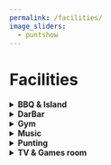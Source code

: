 ```yaml
---
permalink: /facilities/
image_sliders:
  - puntshow
---
```


# Facilities

<!-- NB: Make sure you have an empty line after the closing </summary> tag, otherwise the markdown/code blocks won't show correctly. -->
<!-- NB: Make sure you have an empty line after the closing </details> tag if you have multiple collapsible sections. -->
<details>
  <summary><strong>BBQ & Island</strong></summary>

<h3>BBQ & Island</h3>

<p align="justify">
It is possible to book the small island in the college garden any time you want! There is also a BBQ setup which students are welcome to use. This area is very popular during the summer so be sure to book in advance.
</p>

<h4>Booking</h4>

<ul>
<li>Darwin college members may book the small Island and BBQ via the link at the bottom of the page. Make sure, you are aware of all terms and conditions by reading through this page first. </li>

<li>Alumni may book the small Island and BBQ via the Development Office.</li>

<li>External bookings (University Department or Society/Corporate Private Use - in either case booked by a Darwinian) must be done via the Domestic Bursar's Secretary to enquire about the availability of the BBQ and Island on your requested dates.<br> domestic.Email: bursars.secretary@darwin.cam.ac.uk</li>
</ul>

<strong>Read the Terms and Conditions below.</strong><br>

<p align="justify">
On the day of your booking, visit the Porter's Lodge to get the keys and sign the release form. Have fun, but please take care of our equipment! If you are found to have damaged anything, left rubbish, not cleaned the BBQ, or not put the BBQ away you risk having £50 added to your Darwin account.
</p>

<strong>Important Information</strong><br>
<ul>
<li>As the Organiser you will be held responsible for your events compliance with the Conditions of Use.</li>
<li>BBQs may only be held on the first island (the paved area left of the bridge).</li>
<li>Both the BBQ and island must be booked.</li>
<li>The BBQ has to be cleaned and locked up after the event.</li>
<li>The island must be cleaned after the event.</li>
<li>You will need to bring your own BBQ tools.</li>
<li>No external vendors/contractors are to be used on the Island.</li>
<li>Kitchens in student blocks must not be used for cleaning of, or cooking for, barbeques because of the fire risk.</li>
</ul>

<strong>Conditions of use for the BBQ</strong>
<ul>
<li>3-hour time slots can be booked.</li>
<li>The person who books the BBQ must be on the island at all times.</li>
<li>The maximum number of guests allowed on the island is 50. The organiser is responsible for ensuring that this number is not exceeded during their booking.</li>
<li>The island must be vacated before dark – even if this is earlier than 9pm.</li>
<li>Please note that you have to supply your own charcoal and matches and a rag to clean up the set.</li>
<li>Pick up black bin bags from the Porter's Lodge for your rubbish.</li>
<li>After the BBQ, please clean up the island and leave everything tidy. The ashes will be hot so leave the BBQ on the island to cool down (do not carry the hot BBQ over the bridge).</li>
<li>Remove all your rubbish from the island. This includes unused coal, empty bottles and cartons, leftover food etc. Put everything in the black bags. Please make sure you lock up the BBQ before you leave and return the key to the Porter’s Lodge.</li>
<li>The day following the BBQ, clean the BBQ - empty all the ash into a black bag and brush the set clean; wash the BBQ grid under the tap located outside the study centre door and dry with a clean rag. Do not empty charcoal into the drains.</li>
<li>If your booking immediately follows another, then you should leave the previous party’s hot coals in the BBQ and add your own as necessary. Note: it is the responsibility of the organiser of the last event of any given day to ensure the Island is cleared and the BBQ cleaned.</li>
<li>Let the Porters know you are finished. If there is a problem, you will be billed £50 to support the use of the BBQ.</li>
<li> Please note: Returning the key does not mean you will not be billed should there be a problem.</li>
<li> It is in your interest to report it to the Porter's Lodge if you find either the island or the BBQ dirty. Failure to do so may result in you being billed. If either the Island or the BBQ are not cleaned properly you will be billed.</li>
<li> If you find either the Island or the BBQ dirty when you arrive for your booking then it is in your interest to report this to the Porter’s Lodge. Failure to do so may result in you being held liable and a charge being made as detailed above.</li>
<li><strong>Please note that you will be held personally responsible for ensuring that:</strong></li>
<ul>
<li>Background music (e.g. a CD player) is only played at low volume.</li>
<li>Smoke machines are not used under any circumstances.</li>
<li>All garden or other furniture is returned to its original position after your booking.</li>
<li>Any BBQ equipment other than the DCSA BBQ is approved for use by the Clerk of Works before being used on the island; disposable BBQs are not acceptable.</li>
<li>Hog roasting spits or similar equipment are approved by the Clerk of Works before being used on the island.</li>
<li>Gazebos or anything similar are approved by the Clerk of Works before being used on the Island Kitchens in student blocks are not used for cleaning or cooking for BBQs because of the fire risk.</li>
<li>Have fun, but please take care of our equipment! If you are found to have damaged anything, you may be responsible for a hefty deposit, to be added to your Darwin account.</li>
</ul>
</ul>

<strong>Prices</strong><br>
Fellows and current members: Free<br>
Alumni: £30<br>
University Department or Society (booked through a Darwinian): £45<br>
Corporate Private Use (booked through a Darwinian): £90<br><br>

If you are ready to book, click on the link below, select a free time slot, click on "Add," select the Barbeque, click "Done" and then "Create."
<a href="http://dcsa.dar.cam.ac.uk/booked/Web/schedule.php?sid=3)">Here is the link</a> to accept these terms and conditions and book.

</details>


<details>
  <summary><strong>DarBar</strong></summary>

<h3>DarBar</h3>
<p align="justify">
Without doubt the best college bar in Cambridge, the student-run and operated DarBar offers a space every day from 9pm to unwind after a busy day or to celebrate the end of the week. It offers a wide selection of drinks - both alcoholic and not - and it caters for every taste.
</p>

<p align="justify">
Keeping prices low is the priority for the DarBar team, and regular promotions operate throughout the year. The newly-christened Secession Session runs every Monday and offers deals even when the UK parliament refuses to do so. Also popular are the regular themed whisky tastings, where DarBar invites an expert to guide us through the quagmire that is whisky.
</p>

<p align="justify">
The bar’s most popular event is the annual Oktoberfest, where the official Munich Oktoberfest beers are imported and served in Darwin steins alongside live German music, sausages, and schnitzel.
</p>

<p align="justify">
During Freshers’ Fortnight the bar will be hosting numerous events, including a Gin Night, Latin Party, Board Game Night, the annual Derek Scott Bar Games Night (named after our Head Porter), a pub quiz, International Beer Night, open mic night, and the biggest event of them all, the BOP.
</p>

<p align="justify">
The bar relies on the student body to open every night. If you would like to be part of helping run one of the best
parts of Darwin College student life or if you have any questions about the bar, please email the Bar Chair at dcsa_bar AT darwin.cam.ac.uk. Stay up to date with the latest updates by liking our <a href="https://www.facebook.com/darwincollegebar">facebook page</a>!
</p>
<br>

</details>


<details>
  <summary><strong>Gym</strong></summary>

<h3>Gym</h3>
<p align="justify">
Darwin offers access to a fitness room for primary or associated members of the college. The membership is free and allows you to use the gym at any time. In order to gain access to the gym for the first time you will be required to attend a gym induction, which will typically be offered during freshers’ week or can be individually arranged with your Sports & Societies officers (dcsa_sports AT darwin.ac.uk) throughout the year. This induction is important to familiarise yourself with the rules, ask any questions you might have, sign the health and safety form and finally activate your student card for access to the gym. Please respect the following rules and guidelines:
</p>

<strong>RULES</strong><br>
<p align="justify">
The maximum capacity of the gym s 5 people. Enter the CRSIDs of all users for booking.
If the ergs are in use, no more than two people may be doing weights.
The squat rack and ergs must not be used at the same time.
</p>

<strong>GUIDELINES</strong><br>
<p align="justify">
Please be considerate of sudden noises while others are using the gym.
Walk-in sessions are allowed, but priority is given to those who book in advance.
Please use spotters when lifting weights.
</p>

To book the gym please click <a href="https://docs.google.com/spreadsheets/d/1NftBMsqIXKTlc1neZrH6iAORzW65I7wwCAvXaxAbagU/edit?usp=sharing">here</a>.
<br>

</details>


<details>
  <summary><strong>Music</strong></summary>

<h3>Music at Darwin</h3>

<p align="justify">
The music society owns a wide range of equipment available for use by any Darwinian. These are stored in the Darwin College Bar Cellar. In there we have a drum kit, PA system, amps, a guitar, a bass, music stands - all sorts of goodies that we want you to make use of. If you think we’re missing something, we have money to buy stuff too!</p>

<p align="justify">
The college also has the Common Room for use as a rehearsal space. We have a blanket booking on Sundays, 12-7pm. If you would like to reserve a time-slot, get in touch with the committee, or come to a Jam (Weds 7-9pm).</p>

<p align="justify">
Finally we have 4 different pianos throughout the college. Please refer to the table below for info on where to find them and how/if to book. (Note: Keys for the rooms may be obtained from the Porters’ Lodge and must be returned before 11.30pm.)
</p>

<table style="width:100%">
  <tr>
    <th>Location</th>
    <th>Type</th>
    <th>Bookable</th>
  </tr>
  <tr>
    <td>TV room</td>
    <td>Upright</td>
    <td>Yes, <a href="http://dcsa.dar.cam.ac.uk/booked/Web/schedule.php?sid=2">here</a></td>
  </tr>
  <tr>
    <td>Dining Hall</td>
    <td>Grand</td>
    <td>Yes via domestic.bursars.secretary@darwin.cam.ac.uk</td>
  </tr>
  <tr>
    <td>Old library</td>
    <td>Electric (with headphones)</td>
    <td>Yes via domestic.bursars.secretary@darwin.cam.ac.uk</td>
  </tr>
  <tr>
    <td>Common room</td>
    <td>Upright</td>
    <td>No</td>
  </tr>
</table>

Music soc committee 2019-2020:<br>
Will Tebbutt (President): wct23 AT cam.ac.uk<br>
Hugh Ramsden (Treasurer): hor20 AT cam.ac.uk<br>
Felicity Hey (Choir): fh333 AT cam.ac.uk<br>

</details>


<details>
  <summary><strong>Punting</strong></summary>

<h3>Punt Club</h3>

<h3>SOCIAL DISTANCING UPDATE TO TERMS AND CONDITIONS</h3>
<p align="justify">
We have a set of additional rules to account for the requirements of social distancing at this time. Please make sure to carefully read those before going on an outing. The rules can be found <a href="https://docs.google.com/document/d/1fg2-xm324UhgNBxLlWvoqj9CeBMnYKDnykpsH9DZJIc/preview">at this link</a>. These rules are an addition to the existing rules that can be found below.
</p><br>

<p align="justify">
The Darwin College Punt and Kayak Club own five punts, five kayaks, a canoe, and two paddle boards. The five punts, Isabela, Velociraptor, The Beagle, Master Brown, and Iguana, are moored on the part of the river that runs through the college grounds. Punting equipment, the kayaks, canoe, and the paddle boards are stored in the punt house next to the Old Granary. For any queries, please review the information on this website and then email the Admiral of the Punts at
dcsa_punts AT darwin.cam.ac.uk
</p>

{% include slider.html selector="puntshow" %}

<br>
<br>

<strong>Overview</strong><br>
<p align="justify">
The table below gives a brief overview of the membership and booking fees.</p>

<table style="width:100%">
  <tr>
    <th></th>
    <th>Punts</th>
    <th>Kayaks and Canoe</th>
    <th>Paddle boards</th>
  </tr>
  <tr>
    <td>Non-members/ individual outings</td>
    <td>£15 per outing<br> (per single punt, a trip to Grantchester counts at least as two outings)</td>
    <td>not available<br> - only members</td>
    <td>not available<br> - only members</td>
  </tr>
  <tr>
    <td>Membership</td>
    <td style="text-align:center">£30 membership fee per season<br>+ access to all vessels</td>
    <td></td>
    <td></td>
  </tr>
</table>

A quick summary (not comprehensive), you are still expected to read the full Terms and Conditions before signing up!
<ul>
<li>A single outing can last up to 3h, a punt member can either take out 2 single kayaks or paddle boards at any one time or a single punt, canoe, or double kayak. If multiple punts are required or other non-standard bookings please contact the Admiral of the Punts.</li>
<li>A trip to Grantchester in the punt counts at least as two outings (lasts at least 4h+), thus requiring two bookings. A member can only make a single booking per day, so you will need at least two members/outings to go to Grantchester. You’ll need to be a group of students, in any case, to get the punt over the ramp, and <strong>please make sure to put the mooring pin inside the punt when going down the ramp! We don’t want to have to remove any more bent metal pins.</strong></li>
<li>Student I.D card or any I.D card (Alumni etc), must be left with the porter, once a punt key is taken out of the lodge.</li>
<li>Punts, kayaks, and paddle boards can be taken out from 08.00. Everything must be returned at the very latest 15 minutes before sunset.</li>
<li><strong>NO AFTER DARK PUNTING OR KAYAKING</strong> - only the Admiral can take boats out after dark or give permission to do so.</li>
<li>For students & college members with a raven log: <strong>all bookings need to be entered into the online booking system before the outing starts</strong> - no key can be given out without the online booking or the explicit consent of the Admiral of the Punts. If you don’t have a raven login (as an alumnus) please contact the Alumni Office to make your booking (see website) or request the porters to make the booking for you.</li>
<li>Make sure to check the punt, kayaks, and locks for any damage after the outing and report it both to the porter on duty <strong>AND</strong> the Admiral of the Punts <strong>immediately after returning</strong>. If something is damaged before the outing, go back and inform the porter and write the Admiral.</li>
<li>The person making the booking has to be present at all times during the outing and is responsible for the behaviour of their guests.</li>
<li>All punt, kayak, paddle board, and canoe hire (including safety equipment) is at the hirer’s own risk. The hirer warrants that both him/herself and all passengers have sufficient training/expertise for the outing (<strong>see the terms and conditions for more details on this!</strong>)</li>
<li>Don't be late when returning - you risk a suspension or fine (and how would you feel if you had to wait for other people to return)</li>
</ul>

<strong>IMPORTANT</strong> - to avoid damage to the boats
<ul>
<li>
Be extra careful with the metal pins when rolling the punt down the rollers on your trip to Grantchester. Make sure to put them inside the punt and do not keep them inside the hole! They might get bent otherwise.
</li>
<li>
Make sure to pull up the rudder on the kayaks when they are out of the water to avoid damage to the rudder. When in the water let the rudder down to make it easier to steer them.
</li>
</ul>
<a href="{{site.baseurl | absolute_url}}/documents/PuntClub-Notices.pdf">This document</a> has more details and explanations on how to avoid common errors.<br><br><br>

<h5>Table of contents</h5>
<ul>
<li><a href="#bookings">Bookings</a></li>
<li><a href="#joining-the-punt-club">Joining the Punt Club/Renewing membership</a></li>
<li><a href="#activities-and-events">Activities and Events</a></li>
<li><a href="#first-outing">First outing - what you need to know</a></li>
<li><a href="#terms-and-conditions">Terms and Conditions</a></li>
</ul>


<h4 id="bookings">Bookings</h4>

<p align="justify">
Current members of the college, including staff, and alumni can book a single punt for a single outing of up to 3h each day. Punt Club members can book punts for free. Only members can book the canoe or the double kayak or up to two single kayaks or two paddle boards for 3h each day.
</p>

<p align="justify">
Bookings can be made on the day, or up to seven days in advance, and are allocated on a first-come, first-served basis. Each person is permitted to make one reservation per day lasting 3 hours. Weekends are the busiest and booking in advance is strongly recommended. During the week you will usually be able to take a punt out without booking in advance - but it is still recommended to avoid disappointment.
<strong>
For students & college members with a raven login (CRSid): all bookings need to be made before the outing starts via the online booking system.
</strong></p>

<p align="justify">
Trips down The Backs (to Jesus Green and back) typically take between a couple of hours depending on punting experience. Trips to Grantchester and back take 4 to 5 hours on average. As a consequence, the fee for punt trips to Grantchester is equivalent to two outings per punt or you need at least two members to make the journey; The latest time vessels can be taken out is one hour before sunset and
<strong>
all vessels must be returned and moored before sunset.
</strong></p>

<p align="justify">
<strong>For longer trips to Grantchester, if multiple punts are required or other non-standard bookings please contact the Admiral of the Punts.
</strong></p>

<a href="http://dcsa.dar.cam.ac.uk/booked/Web">Link to the online booking system</a>


<h5>For alumni without a raven log in</h5>
<p align="justify">
Alumni must contact the College Development Office at <a href="alumni.relations@darwin.cam.ac.uk">alumni.relations@darwin.cam.ac.uk</a> who will be able to make the booking in your place. Same-day bookings can be made in person at the porters’ lodge, but we strongly advise you to make the reservation to avoid disappointments.
</p>

<p align="justify">
Chauffeured punt tour services with experienced student punt captains are available. The cost per tour is £30 for punt club members or £40 for non- punt club members and is bookable by current college members and alumni. Please contact the Admiral of the punts by email at least one to two weeks in advance of your desired tour date.
</p><br>


<h4 id="joining-the-punt-club">Joining the Punt Club/Renewing membership</h4>

<p align="justify">
Current members of the college, including staff, and alumni can join the punt club for a non-refundable £30 fee. Membership is valid for the current season (March-November), or if purchased after Sept. 1st, until the end of the next year's season. No discounts or refunds will be given for members arriving mid-season, or leaving before the season ends. The membership entitles you to unlimited, free punting (for up to 3h a day) as well as access to all our punts and the other vessels. There is no subscription, so members need to signup here again every year to renew their membership.
</p>

<p align="justify">
To know firsthand about many of the events the Punt Club is organizing throughout the year and important changes to the Terms & Conditions, we ask all members to sign up to our <a href="https://lists.cam.ac.uk/mailman/listinfo/soc-darwin-punt-club">Punt Club Mailing List</a>. This is a very low volume mailing list, with only occasional updates.</p><br>

To join the Punt Club or renew your membership:
<ol>
<li>Familiarize yourself with our <a href="#terms-and-conditions">Terms and Conditions</a> by reading through this website and read the <a href="{{site.baseurl | absolute_url}}/documents/PuntGuide.pdf">Guide to Punting</a></li>
<li>Join the <a href="https://lists.cam.ac.uk/mailman/listinfo/soc-darwin-punt-club">mailing list</a></li>
<li>Sign up
<ul>
<li>For Raven account holders/ if you have a CRSID:<br>
Sign up through <a href="https://docs.google.com/forms/d/e/1FAIpQLSdROMaTJCwffXdOCvyxVIoTKCjjyYmpyPpQnmP2P2S8cxlXIg/viewform?usp=sf_link">the online registration form</a></li>

<li>For anyone without a Raven account/ CRSID:<br>
Contact the Admiral of the Punts (include your full name, email, and your relationship to the college), please put the Darwin Alumni Relations Office in cc (alumni.relations@darwin.cam.ac.uk).
</li>
</ul>
</li>
</ol>

If you have any issues with the registration form or anything else is unclear, please contact us at dcsa_punts AT darwin.cam.ac.uk




<h4 id="activities-and-events">Activities and Events</h4>

<p align="justify">
Punting has a long tradition in Cambridge and is one of the highlights of what the town has to offer. In addition to being able to take your friends and family out when they visit, membership also gives you the opportunity to sign up to special events such as the annual Punt Race, the outings to the Trinity and St John’s May Ball fireworks at night, and to see King‘s choir‘s singing on the river. We will also chauffeur you to some fancy formals, teach you about bats that live in the area around Grantchester, or just have an enjoyable time in summer on a trip to the Grantchester orchard. Many of the pictures you can see at the top of this section have been taken during some of these events. It’s great fun and a good way to experience some of the unique aspects of Cambridge life.
</p><br>



<h4 id="first-outing">First outing - what you need to know</h4>

<p align="justify">
A small number of life jackets are available if desired and can be found in the same cupboards as the cushions (left side of the kayak house) and on the hangers. You are required to use them when using the kayaks and canoe.
</p><br>

<strong>Where is the equipment?</strong>
<p align="justify">
All equipment (life jackets, punt cushions, punt poles, spare paddle in case you drop the pole (more useful than you think) can be found in our new kayak house, just next to the Old Granary.
</p>
<a href="{{site.baseurl | absolute_url}}/images/puntshow/KayakHouseLocation.png"><img src="{{site.baseurl | absolute_url}}/images/puntshow/KayakHouseLocation.png" alt="[Kayak House Location]" width="300px"/></a>
<br>

<strong>How to lock a punt?</strong>
<p align="justify">
This is a tricky one. <a href="{{site.baseurl | absolute_url}}/documents/PuntClub-Notices.pdf">This document</a> has some information on how to do it. Punts need to be moored at both ends. Do NOT chain one punt to another punt – this creates problems when someone tries to take that punt out. Wrap the chain around the post as often as possible to restrict the movement of the locked-up punts against the concrete walls. But make sure not to lock them too rigidly, so the next person can still use them with ease, even if they are not as strong as you.
</p><br>

<strong>What is bailing?</strong>
<p align="justify">
If you are using the punts after a period of rain, keep in mind that they are likely to contain water! There should be a bucket or bailer at the quay to bail out the water (looks like a blue dustpan). Don't take the bailer with you on the river!
</p><br>

<strong>What if I am late?</strong>
<p align="justify">
Always try to keep to the allotted time. Late-comers risk suspension from the Punt Club. This is particularly important in the evening, never arrive back after dark. In case you are more than 15min late, please make sure to call and inform the Porters’ Lodge at 01223 335660.
</p><br>

<strong>What to do before returning the keys?</strong>
<p align="justify">
Make sure the punts are properly locked. Keep the punts tidy and take any rubbish with you. Return all equipment to where you got it from. If something gets damaged or lost during an outing, report it to the Porter on duty <strong>AND</strong> the Admiral of the Punts as soon as possible. This allows people with later reservations to be notified if there is a problem and will save you a lot of trouble.
</p><br>

<strong>How to steer a punt?</strong>
<p align="justify">
We have a complete <a href="{{site.baseurl | absolute_url}}/documents/PuntGuide.pdf">guide</a> on the topic, but then the best way of learning is probably by doing. The club runs free punting lessons throughout Freshers’ Fortnight at the start of the academic year and these are the best opportunity to learn the basics of punting on the Cam.
We might also offer lessons at other times of the year if there is sufficient demand, so please contact the Admiral of the Punts if you are interested.
</p><br>

<strong>How to make a booking?</strong>
<p align="justify">
To book, log in to the portal to see the availability of the vessels. To make a booking, click on an available time slot. The ‘Create a new reservation’ page will then open. Enter your chosen time, under name of booking enter your full name and CRSID eg John Doe (jd42), then ‘Create’. The booking should then appear under the schedule, payment (in case of single outing, we accept only cashless payments) must be made when you arrive at the porter’s lodge to pick up the keys at the start of the booking.
</p><br>


<h4 id="terms-and-conditions">TERMS AND CONDITIONS OF HIRE</h4>

<p align="justify">
Terms and Conditions are <a href="{{site.baseurl | absolute_url}}/documents/PuntClub-TandC.pdf">available online</a>. In addition, you can get the printed version in the Porters' Lodge. Please contact the Admiral of the Punts if you have difficulties accessing the Terms and Conditions.
</p><br>

</details>


<details>
  <summary><strong>TV & Games room</strong></summary>

<h3>TV & Games room</h3>

<p align="justify">
The TV room has a TV, DVD player, PS3, Nintendo Switch and a karaoke machine, and you can also stream directly from your laptop. The college also holds a TV license for the TV room, allowing you to watch your favourite television shows.
</p>

<p align="justify">
The TV Room is a flexible, multi-use space that also supports activities such as music practice sessions, fitness classes, lectures, and more. Microphones and games are stored in the cupboard on the right side of the room and can be accessed with the TV room keys kept at the porters lodge. Keys can only be taken if a booking has been made.
The Darwin Library also has a DVD library - please contact the library to join and borrow DVDs.
</p>

<h4>Keys</h4>
<ul>
<li>The Darwin TV room can be accessed using your Darwin front door key.</li>
<li>The keys to open to the media cabinet and the cupboard in the TV room are kept with the porters.</li>
</ul>

<h4>Bookings</h4>
Bookings can be done through the <a href="http://dcsa.dar.cam.ac.uk/booked/Web/schedule.php?sid=5">room booking system</a> (you will need to sign in using your Raven ID)

Bookings should not <strong>last over three hours</strong> and are not usually taken more than two weeks in advance. Bookings over three hours, done more than two weeks in advance, or recurrent (i.e. every week at the same day and time) can be done via the DCSA secretary (dcsa_secretary AT darwin.cam.ac.uk). Any other questions about using the room should also be directed to the DCSA secretary.

</h4>External bookings</h4>
Bookings can be made by non-Darwin societies, but are subject to a £30 charge. Please email dcsa_secretary@darwin.cam.ac.uk to arrange the booking and payment. These should be made at least 48 hours in advance and the secretary will try to confirm them by putting them on the calendar.

<h4>Using the TV Room</h4>
To use the TV room’s media facilities:
<ul>
<li>Turn on the projector (BENQ remote control)</li>
<li>Turn on Yahama Sound Amplifier (Yahama remote control)</li>
<li>Select correct HDMI (either using the remote or turn the left (input) knob on the Yahama machine (the one at the bottom of the cupboard)</li>
<li>HMDI</li>
<ul>
<li>HDMI1: Loose HMDI cable</li>
<li>HMDI2: Switch</li>
<li>AUDIO1: AUX cable</li>
<li>NEED TO CHECK REMAINING HDMI PORTS SITUATION</li>
</ul>
</ul>

</details>
